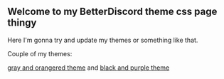 ## Welcome to my BetterDiscord theme css page thingy

Here I'm gonna try and update my themes or something like that. 


Couple of my themes:


[gray and orangered theme](https://striderg.github.io/gor.css) and
[black and purple theme](https://n1kkidon.github.io/purpleDiscord.css)
